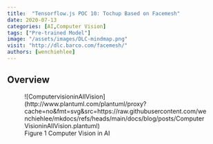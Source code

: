 ```yaml
---
title:  "Tensorflow.js POC 10: Tochup Based on Facemesh"
date: 2020-07-13
categories: [AI,Computer Vision]
tags: ["Pre-trained Model"]
image: "/assets/images/DLC-mindmap.png"
visit: "http://dlc.barco.com/facemesh/"
authors: [wenchiehlee]
---
```

## Overview

<figure markdown="span">
![ComputervisioninAllVision](http://www.plantuml.com/plantuml/proxy?cache=no&fmt=svg&src=https://raw.githubusercontent.com/wenchiehlee/mkdocs/refs/heads/main/docs/blog/posts/ComputerVisioninAllVision.plantuml)
  <figcaption>Figure 1 Computer Vision in AI</figcaption>
</figure>


